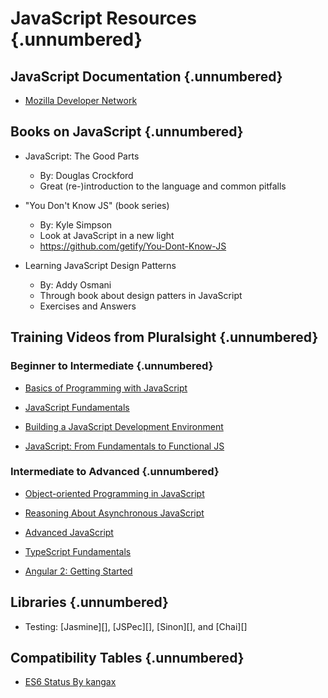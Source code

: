 # JavaScript Resources {.unnumbered}

## JavaScript Documentation {.unnumbered}

  * [Mozilla Developer Network](https://developer.mozilla.org/en-US/docs/Web/JavaScript)

## Books on JavaScript {.unnumbered}

  * JavaScript: The Good Parts
    - By: Douglas Crockford
    - Great (re-)introduction to the language and common pitfalls

   * "You Don't Know JS" (book series)
     - By: Kyle Simpson
     - Look at JavaScript in a new light
     - <https://github.com/getify/You-Dont-Know-JS>

  * Learning JavaScript Design Patterns
    - By: Addy Osmani
    - Through book about design patters in JavaScript
    - Exercises and Answers

## Training Videos from Pluralsight {.unnumbered}

<div class="notes">

### Beginner to Intermediate {.unnumbered}

  * [Basics of Programming with JavaScript](https://app.pluralsight.com/library/courses/javascript-programming-basics/table-of-contents)

  * [JavaScript Fundamentals](https://app.pluralsight.com/library/courses/jscript-fundamentals/table-of-contents)

  * [Building a JavaScript Development Environment](https://app.pluralsight.com/library/courses/javascript-development-environment/table-of-contents)

  * [JavaScript: From Fundamentals to Functional JS](https://app.pluralsight.com/library/courses/javascript-from-fundamentals-to-functional-js/table-of-contents)

### Intermediate to Advanced {.unnumbered}

  * [Object-oriented Programming in JavaScript](https://app.pluralsight.com/library/courses/javascript-es6-object-oriented-programming)

  * [Reasoning About Asynchronous JavaScript](https://app.pluralsight.com/library/courses/asynchronous-javascript-reasoning/table-of-contents)

  * [Advanced JavaScript](https://app.pluralsight.com/library/courses/advanced-javascript/table-of-contents)

  * [TypeScript Fundamentals](https://app.pluralsight.com/library/courses/typescript)

  * [Angular 2: Getting Started](https://app.pluralsight.com/library/courses/angular-2-getting-started-update)

</div>

## Libraries {.unnumbered}

  * Testing: [Jasmine][], [JSPec][], [Sinon][], and [Chai][]

## Compatibility Tables {.unnumbered}

  * [ES6 Status By kangax](https://kangax.github.io/compat-table/es6/)
